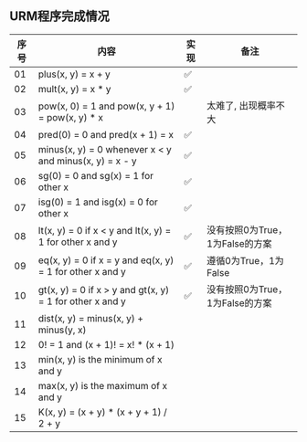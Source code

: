 ## URM程序完成情况

| 序号 | 内容                                                        | 实现 | 备注                    |
|------|-----------------------------------------------------------|--|-----------------------|
| 01   | plus(x, y) = x + y                                         | ✅ |                       |
| 02   | mult(x, y) = x * y                                         | ✅ |                       |
| 03   | pow(x, 0) = 1 and pow(x, y + 1) = pow(x, y) * x            |  | 太难了, 出现概率不大           |
| 04   | pred(0) = 0 and pred(x + 1) = x                            | ✅ |                       |
| 05   | minus(x, y) = 0 whenever x < y and minus(x, y) = x - y     | ✅ |                       |
| 06   | sg(0) = 0 and sg(x) = 1 for other x                        | ✅ |                       |
| 07   | isg(0) = 1 and isg(x) = 0 for other x                      | ✅ |                       |
| 08   | lt(x, y) = 0 if x < y and lt(x, y) = 1 for other x and y   | ✅ | 没有按照0为True，1为False的方案 |
| 09   | eq(x, y) = 0 if x = y and eq(x, y) = 1 for other x and y   | ✅| 遵循0为True，1为False      |
| 10   | gt(x, y) = 0 if x > y and gt(x, y) = 1 for other x and y   | ✅ | 没有按照0为True，1为False的方案 |
| 11   | dist(x, y) = minus(x, y) + minus(y, x)                     |  |                       |
| 12   | 0! = 1 and (x + 1)! = x! * (x + 1)                         |  |                       |
| 13   | min(x, y) is the minimum of x and y                        |  |                       |
| 14   | max(x, y) is the maximum of x and y                        |  |                       |
| 15   | K(x, y) = (x + y) * (x + y + 1) / 2 + y                     |  |                       |
